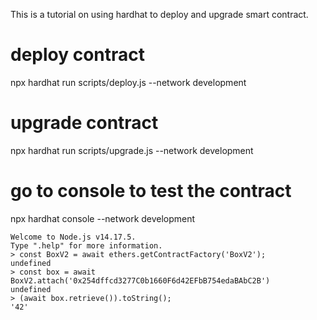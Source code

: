 This is a tutorial on using hardhat to deploy and upgrade smart contract.
# deploy contract
npx hardhat run scripts/deploy.js --network development
# upgrade contract
npx hardhat run scripts/upgrade.js --network development
# go to console to test the contract
npx hardhat console --network development
```
Welcome to Node.js v14.17.5.
Type ".help" for more information.
> const BoxV2 = await ethers.getContractFactory('BoxV2');
undefined
> const box = await BoxV2.attach('0x254dffcd3277C0b1660F6d42EFbB754edaBAbC2B')
undefined
> (await box.retrieve()).toString();
'42'
```
